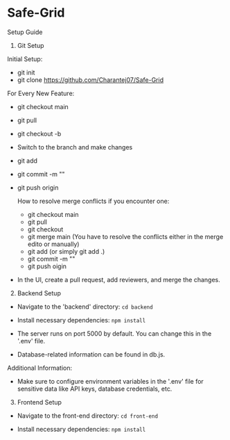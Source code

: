 # Safe-Grid

Setup Guide

1. Git Setup

Initial Setup:
- git init
- git clone https://github.com/Charantej07/Safe-Grid

For Every New Feature:
- git checkout main
- git pull
- git checkout -b <your-branch-name>
- Switch to the branch and make changes
- git add <file-name>
- git commit -m "<commit-message>"
- git push origin <branch-name>

  How to resolve merge conflicts if you encounter one:
  - git checkout main
  - git pull 
  - git checkout <your-branch-name>
  - git merge main (You have to resolve the conflicts either in the merge edito or manually)
  - git add <conflicted-file-name> (or simply git add .)
  - git commit -m "<commit-message>"
  - git push oigin <your-branch-name>

- In the UI, create a pull request, add reviewers, and merge the changes.
  

2. Backend Setup

- Navigate to the 'backend' directory:
  `cd backend`

- Install necessary dependencies:
  `npm install` 

- The server runs on port 5000 by default. You can change this in the '.env' file.

- Database-related information can be found in db.js.

Additional Information:
- Make sure to configure environment variables in the '.env' file for sensitive data like API keys, database credentials, etc.

3. Frontend Setup

- Navigate to the front-end directory:
  `cd front-end`

- Install necessary dependencies:
  `npm install`
